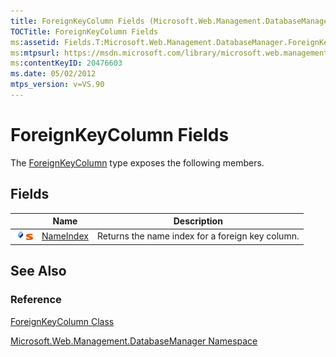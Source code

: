 ```yaml
---
title: ForeignKeyColumn Fields (Microsoft.Web.Management.DatabaseManager)
TOCTitle: ForeignKeyColumn Fields
ms:assetid: Fields.T:Microsoft.Web.Management.DatabaseManager.ForeignKeyColumn
ms:mtpsurl: https://msdn.microsoft.com/library/microsoft.web.management.databasemanager.foreignkeycolumn_fields(v=VS.90)
ms:contentKeyID: 20476603
ms.date: 05/02/2012
mtps_version: v=VS.90
---
```


# ForeignKeyColumn Fields

The [ForeignKeyColumn](foreignkeycolumn-class-microsoft-web-management-databasemanager.md) type exposes the following members.

## Fields

||Name|Description|
|--- |--- |--- |
|![Public field](images/Dd565979.pubfield(en-us,VS.90).gif "Public field")![Static member](images/Dd565979.static(en-us,VS.90).gif "Static member")|[NameIndex](foreignkeycolumn-nameindex-field-microsoft-web-management-databasemanager.md)|Returns the name index for a foreign key column.|


## See Also

### Reference

[ForeignKeyColumn Class](foreignkeycolumn-class-microsoft-web-management-databasemanager.md)

[Microsoft.Web.Management.DatabaseManager Namespace](microsoft-web-management-databasemanager-namespace.md)

